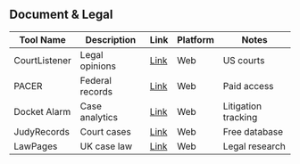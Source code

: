 ## **Document & Legal**  

| Tool Name | Description | Link | Platform | Notes |  
|----------|-------------|------|----------|-------|  
| CourtListener | Legal opinions | [Link](https://www.courtlistener.com/) | Web | US courts |  
| PACER | Federal records | [Link](https://pacer.uscourts.gov/) | Web | Paid access |  
| Docket Alarm | Case analytics | [Link](https://www.docketalarm.com/) | Web | Litigation tracking |  
| JudyRecords | Court cases | [Link](https://www.judyrecords.com/) | Web | Free database |  
| LawPages | UK case law | [Link](https://www.thelawpages.com/) | Web | Legal research |  
